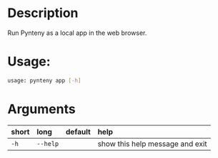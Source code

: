 # Description

Run Pynteny as a local app in the web browser.

# Usage:

```bash
usage: pynteny app [-h] 

```
# Arguments

|short|long|default|help|
| :--- | :--- | :--- | :--- |
|`-h`|`--help`||show this help message and exit|